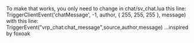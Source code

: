 To make that works, you only need to change in chat/sv_chat.lua this line:
TriggerClientEvent('chatMessage', -1, author,  { 255, 255, 255 }, message)
with this line:
TriggerEvent("vrp_chat:chat_message",source,author,message)
...inspired by foxoak
